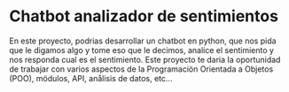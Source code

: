# Chatbot analizador de sentimientos

En este proyecto, podrias desarrollar un chatbot en python, que nos pida que le digamos
algo y tome eso que le decimos, analice el sentimiento y nos responda cual es el
sentimiento.
Este proyecto te daria Ia oportunidad de trabajar con varios aspectos de la Programaciön
Orientada a Objetos (POO), mödulos, API, anålisis de datos, etc...